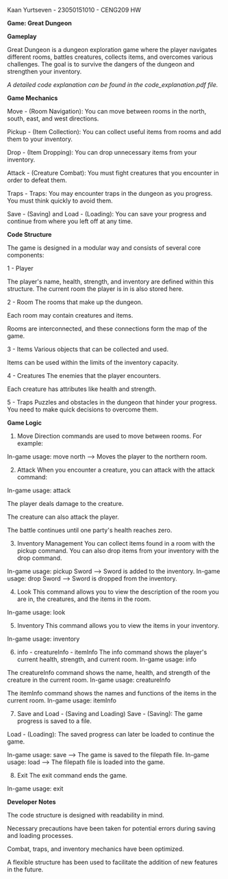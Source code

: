 Kaan Yurtseven - 23050151010 - CENG209 HW

**Game: Great Dungeon**

**Gameplay**

Great Dungeon is a dungeon exploration game where the player navigates different rooms, battles creatures, collects items, and overcomes various challenges. The goal is to survive the dangers of the dungeon and strengthen your inventory.

*A detailed code explanation can be found in the code_explanation.pdf file.*

**Game Mechanics**

Move - (Room Navigation): You can move between rooms in the north, south, east, and west directions.

Pickup - (Item Collection): You can collect useful items from rooms and add them to your inventory.

Drop - (Item Dropping): You can drop unnecessary items from your inventory.

Attack - (Creature Combat): You must fight creatures that you encounter in order to defeat them.

Traps - Traps: You may encounter traps in the dungeon as you progress. You must think quickly to avoid them.

Save - (Saving) and Load - (Loading): You can save your progress and continue from where you left off at any time.

**Code Structure**

The game is designed in a modular way and consists of several core components:

1 - Player

The player's name, health, strength, and inventory are defined within this structure. The current room the player is in is also stored here.

2 - Room
The rooms that make up the dungeon.

Each room may contain creatures and items.

Rooms are interconnected, and these connections form the map of the game.

3 - Items
Various objects that can be collected and used.

Items can be used within the limits of the inventory capacity.

4 - Creatures
The enemies that the player encounters.

Each creature has attributes like health and strength.

5 - Traps
Puzzles and obstacles in the dungeon that hinder your progress. You need to make quick decisions to overcome them.

**Game Logic**

1) Move
Direction commands are used to move between rooms. For example:

In-game usage: move north --> Moves the player to the northern room.

2) Attack
When you encounter a creature, you can attack with the attack command:

In-game usage: attack

The player deals damage to the creature.

The creature can also attack the player.

The battle continues until one party's health reaches zero.

3) Inventory Management
You can collect items found in a room with the pickup <itemname> command. You can also drop items from your inventory with the drop <itemname> command.

In-game usage: pickup Sword --> Sword is added to the inventory. In-game usage: drop Sword --> Sword is dropped from the inventory.

4) Look
This command allows you to view the description of the room you are in, the creatures, and the items in the room.

In-game usage: look

5) Inventory
This command allows you to view the items in your inventory.

In-game usage: inventory

6) info - creatureInfo - itemInfo
The info command shows the player's current health, strength, and current room.
In-game usage: info

The creatureInfo command shows the name, health, and strength of the creature in the current room.
In-game usage: creatureInfo

The itemInfo command shows the names and functions of the items in the current room.
In-game usage: itemInfo

7) Save and Load - (Saving and Loading)
Save - (Saving): The game progress is saved to a file.

Load - (Loading): The saved progress can later be loaded to continue the game.

In-game usage: save <filepath> --> The game is saved to the filepath file. In-game usage: load <filepath> --> The filepath file is loaded into the game.

8) Exit
The exit command ends the game.

In-game usage: exit

**Developer Notes**

The code structure is designed with readability in mind.

Necessary precautions have been taken for potential errors during saving and loading processes.

Combat, traps, and inventory mechanics have been optimized.

A flexible structure has been used to facilitate the addition of new features in the future.
